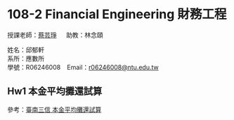 # 108-2 Financial Engineering 財務工程
授課老師：[蔡芸琤](http://homepage.ntu.edu.tw/~pecutsai) &emsp; 助教：林念頤 <br />

姓名：邱郁軒 <br />
系所：應數所 <br />
學號：R06246008 &ensp; Email：r06246008@ntu.edu.tw <br />

## Hw1 本金平均攤還試算

參考：[臺南三信 本金平均攤還試算](https://ttc.scu.org.tw/memdca1.htm)

